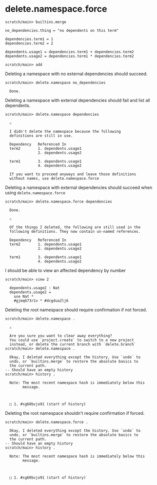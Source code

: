 # delete.namespace.force

``` ucm :hide
scratch/main> builtins.merge
```

``` unison :hide
no_dependencies.thing = "no dependents on this term"

dependencies.term1 = 1
dependencies.term2 = 2

dependents.usage1 = dependencies.term1 + dependencies.term2
dependents.usage2 = dependencies.term1 * dependencies.term2
```

``` ucm :hide
scratch/main> add
```

Deleting a namespace with no external dependencies should succeed.

``` ucm
scratch/main> delete.namespace no_dependencies

  Done.
```

Deleting a namespace with external dependencies should fail and list all dependents.

``` ucm :error
scratch/main> delete.namespace dependencies

  ⚠️

  I didn't delete the namespace because the following
  definitions are still in use.

  Dependency   Referenced In
  term2        1. dependents.usage1
               2. dependents.usage2
               
  term1        3. dependents.usage1
               4. dependents.usage2

  If you want to proceed anyways and leave those definitions
  without names, use delete.namespace.force
```

Deleting a namespace with external dependencies should succeed when using `delete.namespace.force`

``` ucm
scratch/main> delete.namespace.force dependencies

  Done.

  ⚠️

  Of the things I deleted, the following are still used in the
  following definitions. They now contain un-named references.

  Dependency   Referenced In
  term2        1. dependents.usage1
               2. dependents.usage2
               
  term1        3. dependents.usage1
               4. dependents.usage2
```

I should be able to view an affected dependency by number

``` ucm
scratch/main> view 2

  dependents.usage2 : Nat
  dependents.usage2 =
    use Nat *
    #gjmq673r1v * #dcgdua2lj6
```

Deleting the root namespace should require confirmation if not forced.

``` ucm
scratch/main> delete.namespace .

  ⚠️

  Are you sure you want to clear away everything?
  You could use `project.create` to switch to a new project
  instead, or delete the current branch with `delete.branch`
scratch/main> delete.namespace .

  Okay, I deleted everything except the history. Use `undo` to
  undo, or `builtins.merge` to restore the absolute basics to
  the current path.
-- Should have an empty history
scratch/main> history .

  Note: The most recent namespace hash is immediately below this
        message.



  □ 1. #sg60bvjo91 (start of history)
```

Deleting the root namespace shouldn't require confirmation if forced.

``` ucm
scratch/main> delete.namespace.force .

  Okay, I deleted everything except the history. Use `undo` to
  undo, or `builtins.merge` to restore the absolute basics to
  the current path.
-- Should have an empty history
scratch/main> history .

  Note: The most recent namespace hash is immediately below this
        message.



  □ 1. #sg60bvjo91 (start of history)
```
